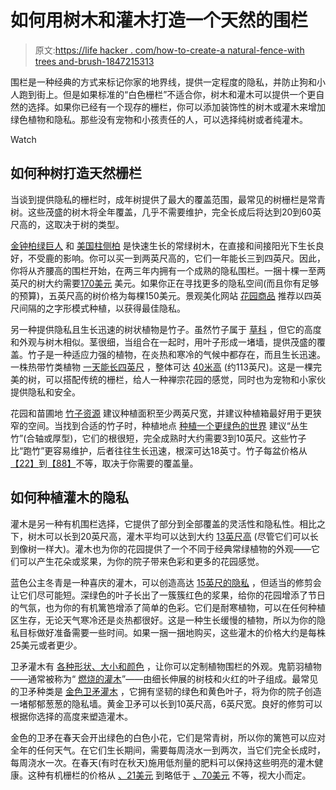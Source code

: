 # 如何用树木和灌木打造一个天然的围栏

> 原文:[https://life hacker . com/how-to-create-a natural-fence-with trees and-brush-1847215313](https://lifehacker.com/how-to-create-a-natural-fence-with-trees-and-shrubs-1847215313)

围栏是一种经典的方式来标记你家的地界线，提供一定程度的隐私，并防止狗和小人跑到街上。但是如果标准的“白色栅栏”不适合你，树木和灌木可以提供一个更自然的选择。如果你已经有一个现存的栅栏，你可以添加装饰性的树木或灌木来增加绿色植物和隐私。那些没有宠物和小孩责任的人，可以选择纯树或者纯灌木。

Watch

## 如何种树打造天然栅栏

当谈到提供隐私的栅栏时，成年树提供了最大的覆盖范围，最常见的树栅栏是常青树。这些茂盛的树木将全年覆盖，几乎不需要维护，完全长成后将达到20到60英尺高的，这取决于树的类型。

[金钟柏绿巨人](https://www.arborday.org/trees/treeguide/treedetail.cfm?itemID=779) 和 [美国柱侧柏](http://www.americanpillarnursery.com/) 是快速生长的常绿树木，在直接和间接阳光下生长良好，不受鹿的影响。你可以买一到两英尺高的，它们一年能长三到四英尺。因此，你将从齐腰高的围栏开始，在两三年内拥有一个成熟的隐私围栏。一捆十棵一至两英尺的树大约需要[170美元](https://gardengoodsdirect.com/products/american-pillar-arborvitae-trees?variant=31264570900522&utm_medium=cpc&utm_source=google&utm_campaign=Google%20Shopping&gclid=CjwKCAjwrPCGBhALEiwAUl9X08KoneTUWAMfYZHoBAmM9ewc8tQpvZHikYr-fmCXMhSOCMoA687YihoCHAcQAvD_BwE) 美元。如果你正在寻找更多的隐私空间(而且你有足够的预算)，五英尺高的树价格为每棵150美元。景观美化网站 [花园商品](https://gardengoodsdirect.com/products/american-pillar-arborvitae-trees?variant=31264570900522&utm_medium=cpc&utm_source=google&utm_campaign=Google%20Shopping&gclid=CjwKCAjwrPCGBhALEiwAUl9X08KoneTUWAMfYZHoBAmM9ewc8tQpvZHikYr-fmCXMhSOCMoA687YihoCHAcQAvD_BwE) 推荐以四英尺间隔的之字形模式种植，以获得最佳隐私。

另一种提供隐私且生长迅速的树状植物是竹子。虽然竹子属于 [草科](https://www.sciencedaily.com/terms/bamboo.htm) ，但它的高度和外观与树木相似。茎很细，当组合在一起时，用叶子形成一堵墙，提供茂盛的覆盖。竹子是一种适应力强的植物，在炎热和寒冷的气候中都存在，而且生长迅速。一株热带竹类植物 [一天能长四英尺](https://www.gardenista.com/posts/bamboo-pros-cons-everything-you-need-know/#:~:text=Bamboo%20grows%20lightning%20fast.&text=Some%20tropical%20species'%20new%20shoots,major%20renewable%20and%20sustainable%20crop.) ，整体可达 [40米高](https://www.sciencedaily.com/terms/bamboo.htm) (约113英尺)。这是一棵完美的树，可以搭配传统的栅栏，给人一种禅宗花园的感觉，同时也为宠物和小家伙提供隐私和安全。

花园和苗圃地 [竹子资源](https://bamboosourcery.com/project/bamboo-for-privacy-screening/) 建议种植面积至少两英尺宽，并建议种植箱最好用于更狭窄的空间。当找到合适的竹子时，种植地点 [种植一个更绿色的世界](https://www.growingagreenerworld.com/green-fences-make-good-neighbors-unless-its-bamboo/) 建议“丛生竹”(合轴或厚型)，它们的根很短，完全成熟时大约需要3到10英尺。这些竹子比“跑竹”更容易维护，后者往往生长迅速，根深可达18英寸。竹子每盆价格从[【22】](https://bambooman.com.au/variety-view/south-kalimantan-bambusa-luteostriata/)到[【88】](https://bambooman.com.au/variety-view/thai-silk-bamboo-bambusa-nana/)不等，取决于你需要的覆盖量。

## 如何种植灌木的隐私

灌木是另一种有机围栏选择，它提供了部分到全部覆盖的灵活性和隐私性。相比之下，树木可以长到20英尺高，灌木平均可以达到大约 [13英尺高](https://www.thespruce.com/the-difference-between-trees-and-shrubs-3269804#:~:text=Characteristics%20of%20Shrubs&text=Shrubs%20will%20usually%20have%20a,is%20smaller%20than%20most%20trees.%22) (尽管它们可以长到像树一样大)。灌木也为你的花园提供了一个不同于经典常绿植物的外观——它们可以产生花朵或浆果，为你的院子带来色彩和更多的花园感觉。

蓝色公主冬青是一种喜庆的灌木，可以创造高达 [15英尺的隐私](https://www.missouribotanicalgarden.org/PlantFinder/PlantFinderDetails.aspx?kempercode=d470) ，但适当的修剪会让它们尽可能短。深绿色的叶子长出了一簇簇红色的浆果，给你的花园增添了节日的气氛，也为你的有机篱笆增添了简单的色彩。它们是耐寒植物，可以在任何种植区生存，无论天气寒冷还是炎热都很好。这是一种生长缓慢的植物，所以为你的隐私目标做好准备需要一些时间。如果一捆一捆地购买，这些灌木的价格大约是每株25美元或者更少。

卫矛灌木有 [各种形状、大小和颜色](https://www.gardeningknowhow.com/ornamental/shrubs/euonymus/euonymus-plant-varieties.htm) ，让你可以定制植物围栏的外观。鬼箭羽植物——通常被称为“ [燃烧的灌木](https://www.gardeningknowhow.com/ornamental/shrubs/burning-bush/burning-bush-care.htm)”——由细长伸展的树枝和火红的叶子组成。最常见的卫矛种类是 [金色卫矛灌木](https://www.gardeningknowhow.com/ornamental/shrubs/golden-euonymus/golden-euonymus-care.htm) ，它拥有坚韧的绿色和黄色叶子，将为你的院子创造一堵郁郁葱葱的隐私墙。黄金卫矛可以长到10英尺高，6英尺宽。良好的修剪可以根据你选择的高度来塑造灌木。

金色的卫矛在春天会开出绿色的白色小花，它们是常青树，所以你的篱笆可以应对全年的任何天气。在它们生长期间，需要每周浇水一到两次，当它们完全长成时，每周浇水一次。在春天(有时在秋天)施用低剂量的肥料可以保持这些明亮的灌木健康。这种有机栅栏的价格从 [、21美元](https://www.lowes.com/pd/National-Plant-Network-1-Gallon-Mixed-Foundation-Hedge-Shrub-N-A/5000030273?cm_mmc=shp-_-c-_-prd-_-lwn-_-google-_-pla-_--_-sosinternet-livenursery-_-5000030273-_-0&placeholder=null&ds_rl=1286981&gclid=CjwKCAjwz_WGBhA1EiwAUAxIcZ3wDhlxxQlkYjNxoa9i3ZVlThX-pe2TM4-ygGJSqlXCvb22P456YxoCGhUQAvD_BwE&gclsrc=aw.ds) 到略低于 [、70美元](https://www.brighterblooms.com/products/golden-euonymus?variant=14175944409149&gclid=CjwKCAjwz_WGBhA1EiwAUAxIccWPvm2EDxGuMCeDOFMJQJgJnbsQO90SwW4NRx8SmqPVv4OPZxS4DBoCRwsQAvD_BwE) 不等，视大小而定。